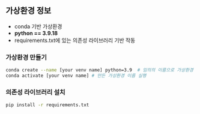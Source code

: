 ## 가상환경 정보
- conda 기반 가상환경
- **python == 3.9.18**
- requirements.txt에 있는 의존성 라이브러리 기반 작동


### 가상환경 만들기
```bash
conda create --name [your venv name] python=3.9  # 임의의 이름으로 가상환경 만들기
conda activate [your venv name] # 만든 가상환경 이름 실행
```

### 의존성 라이브러리 설치
```bash
pip install -r requirements.txt
```
